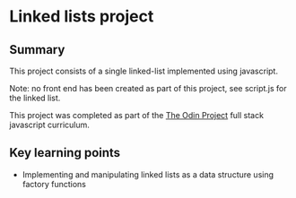 # Linked lists project

## Summary

This project consists of a single linked-list implemented using javascript. 

Note: no front end has been created as part of this project, see script.js for the linked list.

This project was completed as part of the [The Odin Project](https://www.theodinproject.com/) full stack javascript curriculum.

## Key learning points

- Implementing and manipulating linked lists as a data structure using factory functions 
